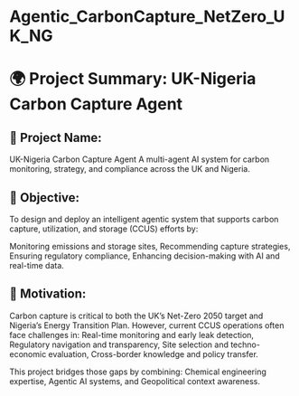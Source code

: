 # Agentic_CarbonCapture_NetZero_UK_NG

# 🌍 Project Summary: UK-Nigeria Carbon Capture Agent
## 🔹 Project Name:
UK-Nigeria Carbon Capture Agent
A multi-agent AI system for carbon monitoring, strategy, and compliance across the UK and Nigeria.

## 🔹 Objective:
To design and deploy an intelligent agentic system that supports carbon capture, utilization, and storage (CCUS) efforts by:

Monitoring emissions and storage sites,
Recommending capture strategies,
Ensuring regulatory compliance,
Enhancing decision-making with AI and real-time data.

## 🔹 Motivation:
Carbon capture is critical to both the UK’s Net-Zero 2050 target and Nigeria’s Energy Transition Plan. However, current CCUS operations often face challenges in:
Real-time monitoring and early leak detection,
Regulatory navigation and transparency,
Site selection and techno-economic evaluation,
Cross-border knowledge and policy transfer.

This project bridges those gaps by combining:
Chemical engineering expertise,
Agentic AI systems, and
Geopolitical context awareness.
